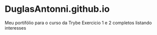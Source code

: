 # DuglasAntonni.github.io
Meu portifólio para o curso da Trybe
Exercicio 1 e 2 completos
listando interesses
